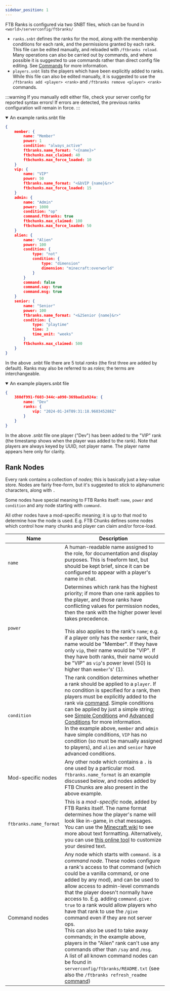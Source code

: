 ```yaml
---
sidebar_position: 1
---
```

FTB Ranks is configured via two SNBT files, which can be found in `<world>/serverconfig/ftbranks/`

* `ranks.snbt` defines the ranks for the mod, along with the membership conditions for each rank, and the permissions granted by each rank. This file can be edited manually, and reloaded with `/ftbranks reload`. Many operations can also be carried out by commands, and where possible it is suggested to use commands rather than direct config file editing. See [Commands](Commands.md) for more information.
* `players.snbt` lists the players which have been explicitly added to ranks. While this file can also be edited manually, it is suggested to use the `/ftbranks add <player> <rank>` and `/ftbranks remove <player> <rank>` commands.

:::warning
If you manually edit either file, check your server config for reported syntax errors! If errors are detected, the previous ranks configuration will remain in force.
:::

<details open>
<summary>An example ranks.snbt file</summary>

```json
{
	member: {
		name: "Member"
		power: 1
		condition: "always_active"
		ftbranks.name_format: "<{name}>"
		ftbchunks.max_claimed: 40
		ftbchunks.max_force_loaded: 10
	}
	vip: {
		name: "VIP"
		power: 50
		ftbranks.name_format: "<&bVIP {name}&r>"
		ftbchunks.max_force_loaded: 15
	}
	admin: {
		name: "Admin"
		power: 1000
		condition: "op"
		command.ftbranks: true
		ftbchunks.max_claimed: 100
		ftbchunks.max_force_loaded: 50
	}
	alien: {
		name: "Alien"
		power: 100
		condition: {
			type: "not"
			condition: {
				type: "dimension"
				dimension: "minecraft:overworld"
			}
		}
		command: false
		command.say: true
		command.msg: true
	}
	senior: {
		name: "Senior"
		power: 100
		ftbranks.name_format: "<&2Senior {name}&r>"
		condition: {
			type: "playtime"
			time: 3
			time_unit: "weeks"
		}
		ftbchunks.max_claimed: 500
	}
}
```
</details>

In the above .snbt file there are 5 total _ranks_ (the first three are added by default). Ranks may also be referred to as _roles_; the terms are interchangeable.

<details open>
<summary>An example players.snbt file</summary>

```json
{
	380df991-f603-344c-a090-369bad2a924a: {
		name: "Dev"
		ranks: {
			vip: "2024-01-24T09:31:18.960345288Z"
		}
	}
}

```
</details>

In the above .snbt file one player ("Dev") has been added to the "VIP" rank (the timestamp shows when the player was added to the rank). Note that players are always keyed by UUID, not player name. The player name appears here only for clarity.

## Rank Nodes

Every rank contains a collection of _nodes_; this is basically just a key-value store. Nodes are fairly free-form, but it's suggested to stick to alphanumeric characters, along with `.`

Some nodes have special meaning to FTB Ranks itself: `name`, `power` and `condition` and any node starting with `command.`

All other nodes have a mod-specific meaning; it is up to that mod to determine how the node is used. E.g. FTB Chunks defines some nodes which control how many chunks and player can claim and/or force-load.

| Name | Description |
| ---- | ---- |
| `name`  | A human-readable name assigned to the role, for documentation and display purposes. This is freeform text, but should be kept brief, since it can be configured to appear with a player's name in chat. |
| `power` | Determines which rank has the highest priority; if more than one rank applies to the player, and those ranks have conflicting values for permission nodes, then the rank with the higher power level takes precedence.<br  /> <br  /> This also applies to the rank's `name`; e.g. if a player only has the `member` rank, their name would be "Member". If they have only `vip`, their name would be "VIP". If they have both ranks, their name would be "VIP" as `vip`'s power level (50) is higher than `member`'s' (1). |
| `condition` | The rank condition determines whether a rank should be applied to a `player`. If no condition is specified for a rank, then players must be explicitly added to the rank via [command](Commands.md). Simple conditions can be applied by just a simple string; see [Simple Conditions](Simple%20Conditions.md) and [Advanced Conditions](Advanced%20Conditions.md) for more information. <br/>In the example above, `member` and `admin` have simple conditions, `VIP` has no condition (so must be manually assigned to players), and `alien` and `senior` have advanced conditions.|
| Mod-specific nodes | Any other node which contains a `.` is one used by a particular mod. `ftbranks.name_format` is an example discussed below, and nodes added by FTB Chunks are also present in the above example. |
| `ftbranks.name_format` | This is a _mod-specific_ node, added by FTB Ranks itself. The name format determines how the player's name will look like in-game, in chat messages. You can use the [Minecraft wiki](https://minecraft.wiki/w/Talk:Formatting_codes) to see more about text formatting. Alternatively, you can use [this online tool](https://codepen.io/0biwan/pen/ggVemP) to customize your desired text.  |
| Command nodes | Any node which starts with `command.` is a _command node_. These nodes configure a rank's access to that command (which could be a vanilla command, or one added by any mod), and can be used to allow access to admin-level commands that the player doesn't normally have access to. E.g. adding `command.give: true` to a rank would allow players who have that rank to use the `/give` command even if they are not server ops.<br/>This can also be used to take away commands; in the example above, players in the "Alien" rank can't use any commands other than `/say` and `/msg`.<br/>A list of all known command nodes can be found in `serverconfig/ftbranks/README.txt` (see also the `/ftbranks refresh_readme` [command](Commands.md)) |
